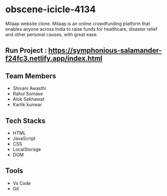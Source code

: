 # obscene-icicle-4134
Milaap website clone. Milaap is an online crowdfunding platform that enables anyone across India to raise funds for healthcare, disaster relief and other personal causes, with great ease. 


## Run Project : https://symphonious-salamander-f24fc3.netlify.app/index.html


## Team Members

 - Shivani Awasthi
 - Rahul Somase
 - Alok Sekhawat
 - Kartik kunwar
 
 ## Tech Stacks

 - HTML
 - JavaScript
 - CSS
 - LocalStorage
 - DOM


## Tools

 - Vs Code
 - Git
